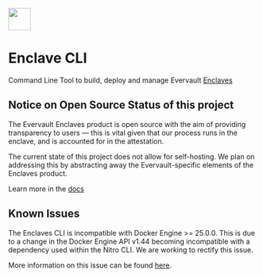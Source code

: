 <a href="https://evervault.com/primitives/enclaves"><img src="https://evervault.com/images/logo-color.svg" height="45" /></a>

# Enclave CLI

Command Line Tool to build, deploy and manage Evervault [Enclaves](https://github.com/evervault/enclaves/)

## Notice on Open Source Status of this project
The Evervault Enclaves product is open source with the aim of providing transparency to users — this is vital given that our process runs in the enclave, and is accounted for in the attestation.

The current state of this project does not allow for self-hosting. We plan on addressing this by abstracting away the Evervault-specific elements of the Enclaves product.

Learn more in the [docs](https://docs.evervault.com/primitives/enclaves)

## Known Issues

The Enclaves CLI is incompatible with Docker Engine >= 25.0.0. This is due to a change in the Docker Engine API v1.44 becoming incompatible with a dependency used within the Nitro CLI. We are working to rectify this issue. 

More information on this issue can be found [here](https://github.com/aws/aws-nitro-enclaves-cli/issues/537).
